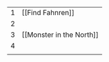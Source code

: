 
|     |                          |
| --- | ------------------------ |
| 1   | [[Find Fahnren]]         |
| 2   |                          |
| 3   | [[Monster in the North]] |
| 4   |                          |
|     |                          |
